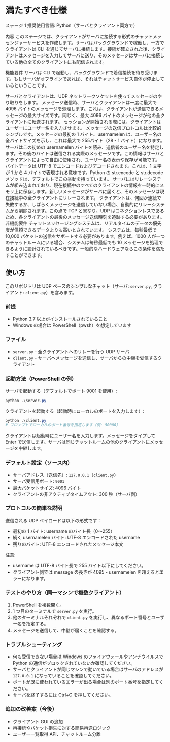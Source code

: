 # 満たすべき仕様
ステージ 1
推奨使用言語: Python（サーバとクライアント両方で）


内容
このステージでは、クライアントがサーバに接続する形式のチャットメッセンジャーサービスを作成します。サーバはバックグラウンドで稼働し、一方でクライアントは CLI を通じてサーバに接続します。接続が確立された後、クライアントはメッセージを入力してサーバに送り、そのメッセージはサーバに接続している他の全てのクライアントにも配信されます。


機能要件
サーバは CLI で起動し、バックグラウンドで着信接続を待ち受けます。もしサーバがオフラインであれば、それはチャットサービス自体が停止しているということです。

サーバとクライアントは、UDP ネットワークソケットを使ってメッセージのやり取りをします。
メッセージ送信時、サーバとクライアントは一度に最大で 4096 バイトのメッセージを処理します。これは、クライアントが送信できるメッセージの最大サイズです。同じく、最大 4096 バイトのメッセージが他の全クライアントに転送されます。
セッションが開始される際には、クライアントはユーザーにユーザー名を入力させます。
メッセージの送信プロトコルは比較的シンプルです。メッセージの最初の 1 バイト、usernamelen は、ユーザー名の全バイトサイズを示し、これは最大で 255バイト（28 - 1 バイト）になります。サーバはこの初めの usernamelen バイトを読み、送信者のユーザー名を特定します。その後のバイトは送信される実際のメッセージです。この情報はサーバとクライアントによって自由に使用され、ユーザー名の表示や保存が可能です。
バイトデータは UTF-8 でエンコードおよびデコードされます。これは、1 文字が 1 から 4 バイトで表現される意味です。Python の str.encode と str.decode メソッドは、デフォルトでこの挙動を持っています。
サーバにはリレーシステムが組み込まれており、現在接続中のすべてのクライアントの情報を一時的にメモリ上に保存します。新しいメッセージがサーバに届くと、そのメッセージは現在接続中の全クライアントにリレーされます。
クライアントは、何回か連続で失敗するか、しばらくメッセージを送信していない場合、自動的にリレーシステムから削除されます。この点で TCP と異なり、UDP はコネクションレスであるため、各クライアントの最後のメッセージ送信時刻を追跡する必要があります。
非機能要件
チャットメッセージングシステムは、リアルタイムのデータの優先度が信頼できるデータよりも高いとされています。
システムは、毎秒最低で 10,000 パケットの送信をサポートする必要があります。例えば、1000 人が一つのチャットルームにいる場合、システムは毎秒最低でも 10 メッセージを処理できるように設計されているべきです。一般的なハードウェアならこの条件を満たすことができます。

## 使い方

このリポジトリは UDP ベースのシンプルなチャット（サーバ: `server.py`, クライアント: `client.py`）を含みます。

### 前提
- Python 3.7 以上がインストールされていること
- Windows の場合は PowerShell（pwsh）を想定しています

### ファイル
- `server.py` - 全クライアントへのリレーを行う UDP サーバ
- `client.py` - サーバへメッセージを送信し、サーバからの中継を受信するクライアント

### 起動方法（PowerShell の例）
サーバを起動する（デフォルトでポート 9001 を使用）:

```powershell
python .\server.py
```

クライアントを起動する（起動時にローカルのポートを入力します）:

```powershell
python .\client.py
# プロンプトでローカルのポート番号を指定します（例: 50000）
```

クライアントは起動時にユーザー名を入力します。メッセージをタイプして Enter で送信します。サーバは同じチャットルームの他のクライアントにメッセージを中継します。

### デフォルト設定（ソース内）
- サーバアドレス（送信先）: `127.0.0.1`（`client.py`）
- サーバ受信用ポート: `9001`
- 最大パケットサイズ: 4096 バイト
- クライアントの非アクティブタイムアウト: 300 秒（サーバ側）

### プロトコルの簡単な説明
送信される UDP ペイロードは以下の形式です：
- 最初の 1 バイト: username のバイト長（0〜255）
- 続く usernamelen バイト: UTF-8 エンコードされた username
- 残りのバイト: UTF-8 エンコードされたメッセージ本文

注意:
- username は UTF-8 バイト長で 255 バイト以下にしてください。
- クライアント側では message の長さが 4095 - usernamelen を超えるとエラーになります。

### テストのやり方（同一マシンで複数クライアント）
1. PowerShell を複数開く。
2. 1 つ目のターミナルで `server.py` を実行。
3. 他のターミナルそれぞれで `client.py` を実行し、異なるポート番号とユーザー名を指定する。
4. メッセージを送信して、中継が届くことを確認する。

### トラブルシューティング
- 何も受信できない場合は Windows のファイアウォールやアンチウイルスで Python の通信がブロックされていないか確認してください。
- サーバとクライアントが同じマシンで動いている場合はサーバのアドレスが `127.0.0.1` になっていることを確認してください。
- ポートが既に使われているエラーが出る場合は別のポート番号を指定してください。
- サーバを終了するには Ctrl+C を押してください。

### 追加の改善案（今後）
- クライアント GUI の追加
- 再接続やパケット損失に対する簡易再送ロジック
- ユーザー一覧取得 API、チャットルーム分離